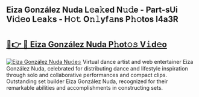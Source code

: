 ## Eiza González Nuda L𝚎a𝚔ed N𝚞𝚍e - Part-sUi Vi𝚍𝚎o L𝚎a𝚔s - H𝚘𝚝 O𝚗𝚕yf𝚊ns P𝚑𝚘tos I4a3R

# <h2><a href="http://kf0iqx.oniu.top/?m=Eiza+Gonz%c3%a1lez+Nuda">🔗👉 🔴 Eiza González Nuda P𝚑ot𝚘𝚜 V𝚒d𝚎o</a></h2>

[![Eiza González Nuda Nu𝚍e𝚜](https://i.imgur.com/0qMVB7G.gif)](http://kf0iqx.oniu.top/?m=Eiza+Gonz%c3%a1lez+Nuda)
Virtual dance artist and web entertainer Eiza González Nuda, celebrated for distributing dance and lifestyle inspiration through solo and collaborative performances and compact clips. Outstanding set builder Eiza González Nuda, recognized for their remarkable abilities and accomplishments in constructing sets.  
